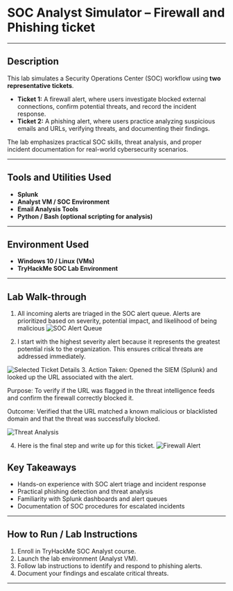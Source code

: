 #  SOC Analyst Simulator  – Firewall and Phishing ticket


---

## Description
This lab simulates a Security Operations Center (SOC) workflow using **two representative tickets**.  
- **Ticket 1:** A firewall alert, where users investigate blocked external connections, confirm potential threats, and record the incident response.  
- **Ticket 2:** A phishing alert, where users practice analyzing suspicious emails and URLs, verifying threats, and documenting their findings.  


The lab emphasizes practical SOC skills, threat analysis, and proper incident documentation for real-world cybersecurity scenarios.

---

## Tools and Utilities Used

- **Splunk**  
- **Analyst VM / SOC Environment**  
- **Email Analysis Tools**  
- **Python / Bash (optional scripting for analysis)**  

---

## Environment Used

- **Windows 10 / Linux (VMs)**  
- **TryHackMe SOC Lab Environment**  

---

## Lab Walk-through
1. All incoming alerts are triaged in the SOC alert queue. Alerts are prioritized based on severity, potential impact, and likelihood of being malicious
![SOC Alert Queue](https://i.imgur.com/sRDZAFh.png)


2. I start with the highest severity alert because it represents the greatest potential risk to the organization. This ensures critical threats are addressed immediately.  

![Selected Ticket Details](https://i.imgur.com/jc4yxkX.png)
3. Action Taken: Opened the SIEM (Splunk) and looked up the URL associated with the alert.

Purpose: To verify if the URL was flagged in the threat intelligence feeds and confirm the firewall correctly blocked it.

Outcome: Verified that the URL matched a known malicious or blacklisted domain and that the threat was successfully blocked.

![Threat Analysis](https://i.imgur.com/JWCfNEE.png)

4. Here is the final step and write up for this ticket.
    ![Firewall Alert](https://i.imgur.com/hh3zBlH.png)
## Key Takeaways

- Hands-on experience with SOC alert triage and incident response  
- Practical phishing detection and threat analysis  
- Familiarity with Splunk dashboards and alert queues  
- Documentation of SOC procedures for escalated incidents  

---

## How to Run / Lab Instructions

1. Enroll in TryHackMe SOC Analyst course.  
2. Launch the lab environment (Analyst VM).  
3. Follow lab instructions to identify and respond to phishing alerts.  
4. Document your findings and escalate critical threats.  

---

